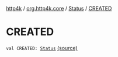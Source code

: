 [http4k](../../index.md) / [org.http4k.core](../index.md) / [Status](index.md) / [CREATED](./-c-r-e-a-t-e-d.md)

# CREATED

`val CREATED: `[`Status`](index.md) [(source)](https://github.com/http4k/http4k/blob/master/http4k-core/src/main/kotlin/org/http4k/core/Status.kt#L11)